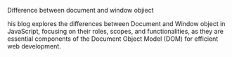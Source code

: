 Difference between document and window objiect 

his blog explores the differences between Document and Window object in JavaScript,
focusing on their roles, scopes, and functionalities, 
as they are essential components of the Document Object Model (DOM) for efficient web development.
